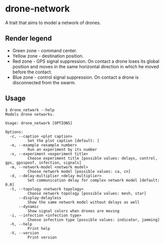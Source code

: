 # drone-network

A trait that aims to model a network of drones.

## Render legend

* Green zone - command center.
* Yellow zone - destination position.
* Red zone - GPS signal suppression.
  On contact a drone loses its global position and moves in the same horizontal direction in which he moved before the contact.
* Blue zone - control signal suppression.
  On contact a drone is disconnected from the swarm.

## Usage

```shell
$ drone_network --help
Models drone networks.

Usage: drone_network [OPTIONS]

Options:
  -c, --caption <plot caption>
          Set the plot caption [default: ]
  -e, --example <example number>
          Run an experiment by its number
  -x, --experiment <experiment title>
          Choose experiment title [possible values: delays, control, gps, gpsspoof, infection, signals]
  -m, --network-model <network model>
          Choose network model [possible values: ca, cn]
  -d, --delay-multiplier <delay multiplier>
          Set communication delay for complex network model [default: 0.0]
  -t, --topology <network topology>
          Choose network topology [possible values: mesh, star]
      --display-delayless
          Show the same network model without delays as well
      --dynamic
          Show signal colors when drones are moving
  -i, --infection <infection type>
          Choose infection type [possible values: indicator, jamming]
  -h, --help
          Print help
  -V, --version
          Print version
```
